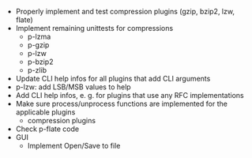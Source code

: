 * Properly implement and test compression plugins (gzip, bzip2, lzw, flate)
* Implement remaining unittests for compressions
    * p-lzma
    * p-gzip
    * p-lzw
    * p-bzip2
    * p-zlib
* Update CLI help infos for all plugins that add CLI arguments
* p-lzw: add LSB/MSB values to help
* Add CLI help infos, e. g. for plugins that use any RFC implementations
* Make sure process/unprocess functions are implemented for the applicable plugins
    * compression plugins
* Check p-flate code
* GUI
    * Implement Open/Save to file